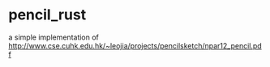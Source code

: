 # pencil_rust

a simple implementation of http://www.cse.cuhk.edu.hk/~leojia/projects/pencilsketch/npar12_pencil.pdf
